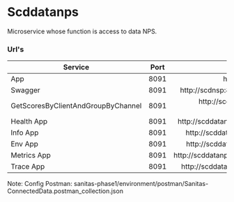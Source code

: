 # Scddatanps

Microservice whose function is access to data NPS. 


### Url's
| Service        | Port           | URL (docker) |
| ------------- |:-------------:| -----:|
| App | 8091 | http://scddatanps:8091/scddatanps |
| Swagger | 8091 | http://scdnsp:8091/scddatanps/swagger-ui.html|
| GetScoresByClientAndGroupByChannel | 8091 | http://scddatanps:8091/api/v1/touchpoint-nps/{clientid}/channels/scores
| Health App | 8091 | http://scddatanps:8091/scddatanps/admin/health |
| Info App | 8091 | http://scddatanps:8091/scddatanps/admin/info |
| Env App | 8091 | http://scddatanps:8091/scddatanps/admin/env |
| Metrics App | 8091 | http://scddatanps:8091/scddatanps/admin/metrics |
| Trace App | 8091 | http://scddatanps:8091/scddatanps/admin/trace |

 Note: Config Postman: sanitas-phase1/environment/postman/Sanitas-ConnectedData.postman_collection.json


